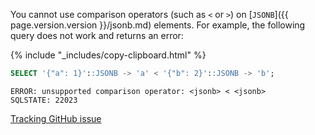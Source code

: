 You cannot use comparison operators (such as `<` or `>`) on [`JSONB`]({{ page.version.version }}/jsonb.md) elements. For example, the following query does not work and returns an error:

  {% include "_includes/copy-clipboard.html" %}
  ~~~ sql
  SELECT '{"a": 1}'::JSONB -> 'a' < '{"b": 2}'::JSONB -> 'b';
  ~~~

  ~~~
  ERROR: unsupported comparison operator: <jsonb> < <jsonb>
  SQLSTATE: 22023
  ~~~

  [Tracking GitHub issue](https://github.com/cockroachdb/cockroach/issues/49144)
